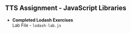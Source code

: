 ## TTS Assignment - JavaScript Libraries

- **Completed Lodash Exercises**  
Lab File - `lodash-lab.js`